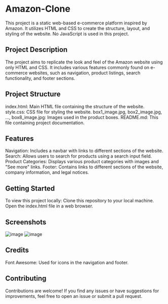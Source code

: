 # Amazon-Clone
This project is a static web-based e-commerce platform inspired by Amazon. It utilizes HTML and CSS to create the structure, layout, and styling of the website. No JavaScript is used in this project.

## Project Description
The project aims to replicate the look and feel of the Amazon website using only HTML and CSS. It includes various features commonly found on e-commerce websites, such as navigation, product listings, search functionality, and footer sections.

## Project Structure
index.html: Main HTML file containing the structure of the website.
style.css: CSS file for styling the website.
box1_image.jpg, box2_image.jpg, ..., box8_image.jpg: Images used in the product boxes.
README.md: This file containing project documentation.

## Features
Navigation: Includes a navbar with links to different sections of the website.
Search: Allows users to search for products using a search input field.
Product Categories: Displays various product categories with images and "See more" links.
Footer: Contains links to different sections of the website, company information, and legal notices.
## Getting Started
To view this project locally:
Clone this repository to your local machine.
Open the index.html file in a web browser.

## Screenshots
![image](https://github.com/kinza099/Amazon-Clone/assets/136237414/d7cc4d21-7865-4cf2-87db-0738651133fe)
![image](https://github.com/kinza099/Amazon-Clone/assets/136237414/bbd1c9fe-e7ed-4751-a287-1942e7c3c2bf)



## Credits
Font Awesome: Used for icons in the navigation and footer.

## Contributing
Contributions are welcome! If you find any issues or have suggestions for improvements, feel free to open an issue or submit a pull request.
